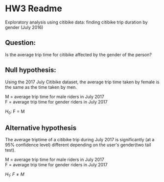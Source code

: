 
# HW3 Readme

Exploratory analysis using citibike data: finding citibike trip duration by gender (July 2016)

## Question: 
Is the average trip time for citibike affected by the gender of the person?

## Null hypothesis:

Using the 2017 July Citibike dataset, the average trip time taken by female is the same as the time taken by men.

M = average trip time for male riders in July 2017 <br />
F = average trip time for gender riders in July 2017

$H_0$: F = M


## Alternative hypothesis
The average triptime of a citibike trip during July 2017 is significantly (at a 95% confidence level) different depending on the user's gender(two tail test).

M = average trip time for male riders in July 2017 <br />
F = average trip time for gender riders in July 2017

$H_1$: $F \neq M$


